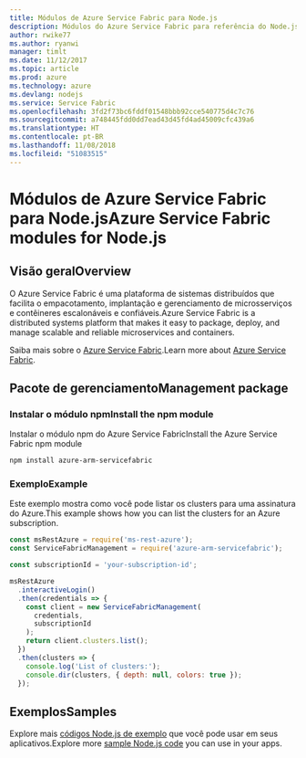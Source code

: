 ```yaml
---
title: Módulos de Azure Service Fabric para Node.js
description: Módulos do Azure Service Fabric para referência do Node.js
author: rwike77
ms.author: ryanwi
manager: timlt
ms.date: 11/12/2017
ms.topic: article
ms.prod: azure
ms.technology: azure
ms.devlang: nodejs
ms.service: Service Fabric
ms.openlocfilehash: 3fd2f73bc6fddf01548bbb92cce540775d4c7c76
ms.sourcegitcommit: a748445fdd0dd7ead43d45fd4ad45009cfc439a6
ms.translationtype: HT
ms.contentlocale: pt-BR
ms.lasthandoff: 11/08/2018
ms.locfileid: "51083515"
---
```

# <a name="azure-service-fabric-modules-for-nodejs"></a><span data-ttu-id="9080c-103">Módulos de Azure Service Fabric para Node.js</span><span class="sxs-lookup"><span data-stu-id="9080c-103">Azure Service Fabric modules for Node.js</span></span>

## <a name="overview"></a><span data-ttu-id="9080c-104">Visão geral</span><span class="sxs-lookup"><span data-stu-id="9080c-104">Overview</span></span>

<span data-ttu-id="9080c-105">O Azure Service Fabric é uma plataforma de sistemas distribuídos que facilita o empacotamento, implantação e gerenciamento de microsserviços e contêineres escalonáveis e confiáveis.</span><span class="sxs-lookup"><span data-stu-id="9080c-105">Azure Service Fabric is a distributed systems platform that makes it easy to package, deploy, and manage scalable and reliable microservices and containers.</span></span>

<span data-ttu-id="9080c-106">Saiba mais sobre o [Azure Service Fabric](https://docs.microsoft.com/azure/service-fabric/service-fabric-overview).</span><span class="sxs-lookup"><span data-stu-id="9080c-106">Learn more about [Azure Service Fabric](https://docs.microsoft.com/azure/service-fabric/service-fabric-overview).</span></span>

## <a name="management-package"></a><span data-ttu-id="9080c-107">Pacote de gerenciamento</span><span class="sxs-lookup"><span data-stu-id="9080c-107">Management package</span></span>

### <a name="install-the-npm-module"></a><span data-ttu-id="9080c-108">Instalar o módulo npm</span><span class="sxs-lookup"><span data-stu-id="9080c-108">Install the npm module</span></span>

<span data-ttu-id="9080c-109">Instalar o módulo npm do Azure Service Fabric</span><span class="sxs-lookup"><span data-stu-id="9080c-109">Install the Azure Service Fabric npm module</span></span>

```bash
npm install azure-arm-servicefabric
```

### <a name="example"></a><span data-ttu-id="9080c-110">Exemplo</span><span class="sxs-lookup"><span data-stu-id="9080c-110">Example</span></span>

<span data-ttu-id="9080c-111">Este exemplo mostra como você pode listar os clusters para uma assinatura do Azure.</span><span class="sxs-lookup"><span data-stu-id="9080c-111">This example shows how you can list the clusters for an Azure subscription.</span></span>

```javascript
const msRestAzure = require('ms-rest-azure');
const ServiceFabricManagement = require('azure-arm-servicefabric');

const subscriptionId = 'your-subscription-id';

msRestAzure
  .interactiveLogin()
  .then(credentials => {
    const client = new ServiceFabricManagement(
      credentials,
      subscriptionId
    );
    return client.clusters.list();
  })
  .then(clusters => {
    console.log('List of clusters:');
    console.dir(clusters, { depth: null, colors: true });
  });
```

## <a name="samples"></a><span data-ttu-id="9080c-112">Exemplos</span><span class="sxs-lookup"><span data-stu-id="9080c-112">Samples</span></span>

<span data-ttu-id="9080c-113">Explore mais [códigos Node.js de exemplo](https://azure.microsoft.com/resources/samples/?platform=nodejs) que você pode usar em seus aplicativos.</span><span class="sxs-lookup"><span data-stu-id="9080c-113">Explore more [sample Node.js code](https://azure.microsoft.com/resources/samples/?platform=nodejs) you can use in your apps.</span></span>
